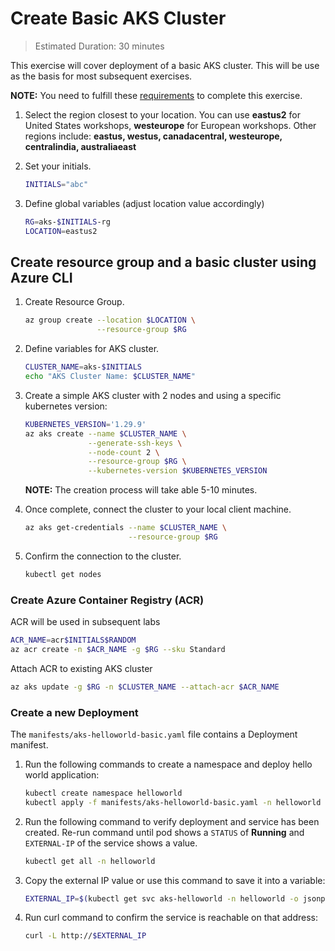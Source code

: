 # Create Basic AKS Cluster

> Estimated Duration: 30 minutes

This exercise will cover deployment of a basic AKS cluster. This will be use as the basis for most subsequent exercises.

**NOTE:** You need to fulfill these [requirements](environment-setup.md) to complete this exercise.

1. Select the region closest to your location. You can use **eastus2** for United States workshops, **westeurope** for European workshops. Other regions include: **eastus, westus, canadacentral, westeurope, centralindia, australiaeast**

1. Set your initials.

    ```bash
    INITIALS="abc"
    ```

1. Define global variables (adjust location value accordingly)

    ```bash
    RG=aks-$INITIALS-rg
    LOCATION=eastus2
    ```

## Create resource group and a basic cluster using Azure CLI

1. Create Resource Group.

    ```bash
    az group create --location $LOCATION \
                    --resource-group $RG
    ```

1. Define variables for AKS cluster.

    ```bash
    CLUSTER_NAME=aks-$INITIALS
    echo "AKS Cluster Name: $CLUSTER_NAME"
    ```

1. Create a simple AKS cluster with 2 nodes and using a specific kubernetes version:

    ```bash
    KUBERNETES_VERSION='1.29.9'
    az aks create --name $CLUSTER_NAME \
                  --generate-ssh-keys \
                  --node-count 2 \
                  --resource-group $RG \
                  --kubernetes-version $KUBERNETES_VERSION
    ```

    **NOTE:** The creation process will take able 5-10 minutes.

1. Once complete, connect the cluster to your local client machine.

    ```bash
    az aks get-credentials --name $CLUSTER_NAME \
                           --resource-group $RG
    ```

1. Confirm the connection to the cluster.

    ```bash
    kubectl get nodes
    ```

### Create Azure Container Registry (ACR)

ACR will be used in subsequent labs

```bash
ACR_NAME=acr$INITIALS$RANDOM
az acr create -n $ACR_NAME -g $RG --sku Standard
```

Attach ACR to existing AKS cluster

```bash
az aks update -g $RG -n $CLUSTER_NAME --attach-acr $ACR_NAME
```

### Create a new Deployment

The `manifests/aks-helloworld-basic.yaml` file contains a Deployment manifest.

1. Run the following commands to create a namespace and deploy hello world application:

    ```bash
    kubectl create namespace helloworld
    kubectl apply -f manifests/aks-helloworld-basic.yaml -n helloworld
    ```

1. Run the following command to verify deployment and service has been created. Re-run command until pod shows a `STATUS` of **Running** and `EXTERNAL-IP` of the service shows a value.

    ```bash
    kubectl get all -n helloworld
    ```

1. Copy the external IP value or use this command to save it into a variable:

    ```bash
    EXTERNAL_IP=$(kubectl get svc aks-helloworld -n helloworld -o jsonpath='{.status.loadBalancer.ingress[0].ip}')
    ```

1. Run curl command to confirm the service is reachable on that address:

    ```bash
    curl -L http://$EXTERNAL_IP
    ```
